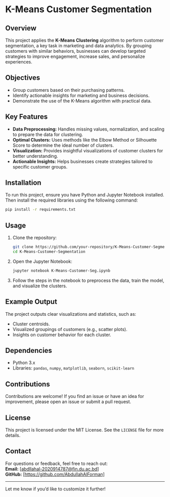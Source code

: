 # K-Means Customer Segmentation

## Overview  
This project applies the **K-Means Clustering** algorithm to perform customer segmentation, a key task in marketing and data analytics. By grouping customers with similar behaviors, businesses can develop targeted strategies to improve engagement, increase sales, and personalize experiences.

## Objectives  
- Group customers based on their purchasing patterns.  
- Identify actionable insights for marketing and business decisions.  
- Demonstrate the use of the K-Means algorithm with practical data.

## Key Features  
- **Data Preprocessing:** Handles missing values, normalization, and scaling to prepare the data for clustering.  
- **Optimal Clusters:** Uses methods like the Elbow Method or Silhouette Score to determine the ideal number of clusters.  
- **Visualization:** Provides insightful visualizations of customer clusters for better understanding.  
- **Actionable Insights:** Helps businesses create strategies tailored to specific customer groups.

## Installation  
To run this project, ensure you have Python and Jupyter Notebook installed. Then install the required libraries using the following command:  
```bash
pip install -r requirements.txt
```

## Usage  
1. Clone the repository:  
   ```bash
   git clone https://github.com/your-repository/K-Means-Customer-Segmentation.git
   cd K-Means-Customer-Segmentation
   ```
2. Open the Jupyter Notebook:  
   ```bash
   jupyter notebook K-Means-Customer-Seg.ipynb
   ```
3. Follow the steps in the notebook to preprocess the data, train the model, and visualize the clusters.

## Example Output  
The project outputs clear visualizations and statistics, such as:  
- Cluster centroids.  
- Visualized groupings of customers (e.g., scatter plots).  
- Insights on customer behavior for each cluster.  

## Dependencies  
- Python 3.x  
- Libraries: `pandas`, `numpy`, `matplotlib`, `seaborn`, `scikit-learn`

## Contributions  
Contributions are welcome! If you find an issue or have an idea for improvement, please open an issue or submit a pull request.

## License  
This project is licensed under the MIT License. See the `LICENSE` file for more details.

## Contact  
For questions or feedback, feel free to reach out:  
**Email:** [abdllahal-2020914787@fin.du.ac.bd]  
**GitHub:** [https://github.com/AbdullahAlForman]

---

Let me know if you’d like to customize it further!
